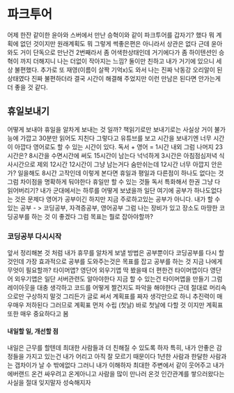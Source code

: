 # 파크투어

어제 한잔 같이한 윤아와 스버에서 만난 승혁이와 같이 파크투어를 갑자기? 했다 뭐 계획에 없던 것이지만 원래계획도 뭐 그렇게 썩좋은편은 아니라서 상관은 없다 근데 윤아와도 거이 단독으로 만난건 2번째라서 좀 어색한상태인데 거기에다가 좀 하이텐션인 승혁이 까지 더해지니 나는 더없이 작아지는 느낌? 둘이만 친하고 내가 거기에 있으니 세상 불편했다. 추가로 또 재영(이름이 살짝 기억x)도 와서 나는 진짜 낙동강 오리알이 된상태였다 진짜 불편하더라 결국 시간이 해결해 주었지만 이런 만남은 된다면 안가는게 더 좋을 것 같다.

## 휴일보내기

어떻게 보내야 휴일을 알차게 보내는 것 일까? 책읽기로만 보내기로는 사실상 거이 불가능에 가깝고 30분만 읽어도 지친다 그렇다고 유튜브를 보고 시간을 보내기엔 너무 시간이 아깝다 영어로도 할 수 있는 시간이 있다. 독서 + 영어 = 1시간 내외 그럼 나머지 23시간은? 8시간을 수면시간에 써도 15시간이 남는다 넉넉하게 3시간은 아침점심저녁 식사시간으로 제외 12시간 12시간이 그냥 남는거다 숨만쉬는데 12시간 너무 아깝지 안은가? 일을해도 8시간 고작인데 
이렇게 본다면 휴일과 평일과 다른점이 하나도 없다는 것 그럼 차이점을 명확하게 둬야한다 휴일만 할 수 있는 것들 독서 특화해서 한권 그냥 다 읽어버리기?
내가 군대에서는 하루를 어떻게 보냈을까 일단 여기에 공부가 하나도없다는 것은 문제다 영어가 공부이긴 하지만 지금 주로하고있는 공부가 아니다.
내가 할 수 있는 공부 - > 코딩공부, 자격증공부, 영어공부 그럼 나는 장비가 있고 장소도 마땅한 코딩공부를 하는 것 이 좋겠다 그럼 목표는 뭘로 잡아야할까?

### 코딩공부 다시시작

앞서 정리해본 것 처럼 내가 휴무를 알차게 보낼 방법은 공부뿐이다 코딩공부를 다시 할 것인데 가장 효과적으로 공부를 도와주는것은 목표를 잡고 공부를 하는 것 지금 나에게 무엇이 필요할까? 타이머앱? 영단어 외우기앱 딱 봤을때 더 편한건 타이머앱이다 영단어 외우기앱은 일단 서버관련도 알아야한다 지금 할 수 있는건 타이머앱을 만들기 그럼 레이아웃을 대충 생각하고 코드를 어떻게 짤건지도 파악을 해야한다 근데 절대로 머리속으로만 구상하지 말것 그리든가 글로 써서 계획표를 짜자 생각만으로 하니 추진력이 매우매우 저하된다 그러므로 계획표 먼저 수립 (첫날) 바로 첫날에 다할 것 이지만 계획표 또한 매우 중요하다고 봄 

#### 내일할 일, 개선할 점

내일은 근무를 할텐데 최대한 사람들과 더 친해질 수 있도록 하자 특히, 내가 안좋은 감정들을 가지고 있는건 내가 어리고 아직 잘 모르기 때문이다 1년한 사람과 한달한 사람과는 갭차이가 날 수 밖에없다 그러니 내가 이해하자 최대한 주변에서 같이 웃어주고 내가 에버랜드 온건 싸우려고 온게아니고 사람을 많이 만나러 온것 인간관계를 쌓으러왔다는 사실을 절대 잊지말자 성숙해지자